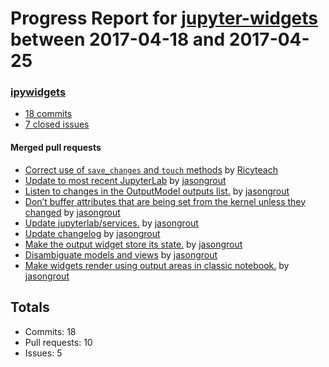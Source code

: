 # Progress Report for [jupyter-widgets](https://github.com/jupyter-widgets) between 2017-04-18 and 2017-04-25

### [ipywidgets](https://github.com/jupyter-widgets/ipywidgets)
-  [18 commits](https://github.com/jupyter-widgets/ipywidgets/compare/master@%7B1492498800%7D...master@%7B1493103600%7D)
-  [7 closed issues](https://github.com/jupyter-widgets/ipywidgets/issues?utf8=%E2%9C%93&q=is%3Aissue%20closed%3A2017-04-18..2017-04-25)

#### Merged pull requests
- [Correct use of `save_changes` and `touch` methods](https://github.com/jupyter-widgets/ipywidgets/pull/1309) by [Ricyteach](https://github.com/Ricyteach)
- [Update to most recent JupyterLab](https://github.com/jupyter-widgets/ipywidgets/pull/1303) by [jasongrout](https://github.com/jasongrout)
- [Listen to changes in the OutputModel outputs list.](https://github.com/jupyter-widgets/ipywidgets/pull/1301) by [jasongrout](https://github.com/jasongrout)
- [Don’t buffer attributes that are being set from the kernel unless they changed](https://github.com/jupyter-widgets/ipywidgets/pull/1298) by [jasongrout](https://github.com/jasongrout)
- [Update jupyterlab/services.](https://github.com/jupyter-widgets/ipywidgets/pull/1296) by [jasongrout](https://github.com/jasongrout)
- [Update changelog](https://github.com/jupyter-widgets/ipywidgets/pull/1295) by [jasongrout](https://github.com/jasongrout)
- [Make the output widget store its state.](https://github.com/jupyter-widgets/ipywidgets/pull/1294) by [jasongrout](https://github.com/jasongrout)
- [Disambiguate models and views](https://github.com/jupyter-widgets/ipywidgets/pull/1290) by [jasongrout](https://github.com/jasongrout)
- [Make widgets render using output areas in classic notebook.](https://github.com/jupyter-widgets/ipywidgets/pull/1274) by [jasongrout](https://github.com/jasongrout)

## Totals
- Commits: 18
- Pull requests: 10
- Issues: 5
